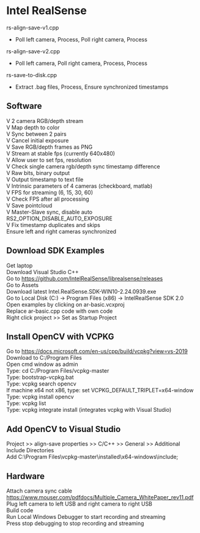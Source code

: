 # Intel RealSense 

rs-align-save-v1.cpp
- Poll left camera, Process, Poll right camera, Process  

rs-align-save-v2.cpp	
- Poll left camera, Poll right camera, Process, Process  

rs-save-to-disk.cpp 
- Extract .bag files, Process, Ensure synchronized timestamps  

## Software 

 V  2 camera RGB/depth stream  
 V  Map depth to color  
 V  Sync between 2 pairs  
 V  Cancel initial exposure  
 V  Save RGB/depth frames as PNG  
 V  Stream at stable fps (currently 640x480)  
 V  Allow user to set fps, resolution  
 V  Check single camera rgb/depth sync timestamp difference  
 V  Raw bits, binary output  
 V  Output timestamp to text file   
 V  Intrinsic parameters of 4 cameras (checkboard, matlab)  
 V  FPS for streaming (6, 15, 30, 60)  
 V  Check FPS after all processing  
 V  Save pointcloud  
 V  Master-Slave sync, disable auto RS2_OPTION_DISABLE_AUTO_EXPOSURE   
 V  Fix timestamp duplicates and skips  
    Ensure left and right cameras synchronized  
    
## Download SDK Examples
Get laptop  
Download Visual Studio C++  
Go to https://github.com/IntelRealSense/librealsense/releases  
Go to Assets  
Download latest Intel.RealSense.SDK-WIN10-2.24.0939.exe  
Go to Local Disk (C:) -> Program Files (x86) -> IntelRealSense SDK 2.0  
Open examples by clicking on ar-basic.vcxproj  
Replace ar-basic.cpp code with own code  
Right click project >> Set as Startup Project  

## Install OpenCV with VCPKG 
Go to https://docs.microsoft.com/en-us/cpp/build/vcpkg?view=vs-2019  
Download to C:/Program Files  
Open cmd window as admin  
Type: cd C:/Program Files/vcpkg-master  
Type: bootstrap-vcpkg.bat  
Type: vcpkg search opencv  
If machine x64 not x86, type: set VCPKG_DEFAULT_TRIPLET=x64-window  
Type: vcpkg install opencv  
Type: vcpkg list  
Type: vcpkg integrate install (integrates vcpkg with Visual Studio)  

## Add OpenCV to Visual Studio
Project >> align-save properties >> C/C++ >> General >> Additional Include Directories  
  Add C:\Program Files\vcpkg-master\installed\x64-windows\include;  

## Hardware
Attach camera sync cable https://www.mouser.com/pdfdocs/Multiple_Camera_WhitePaper_rev11.pdf  
Plug left camera to left USB and right camera to right USB  
Build code  
Run Local Windows Debugger to start recording and streaming  
Press stop debugging to stop recording and streaming  
